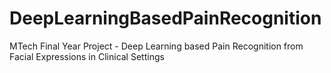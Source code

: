 # DeepLearningBasedPainRecognition
MTech Final Year Project - Deep Learning based Pain Recognition from Facial Expressions in Clinical Settings
